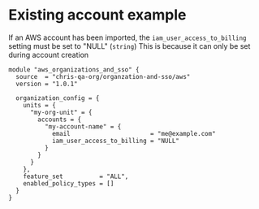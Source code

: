 # Existing account example

If an AWS account has been imported, the `iam_user_access_to_billing` setting must be set to "NULL" (`string`)
This is because it can only be set during account creation

```
module "aws_organizations_and_sso" {
  source  = "chris-qa-org/organzation-and-sso/aws"
  version = "1.0.1"

  organization_config = {
    units = {
      "my-org-unit" = {
        accounts = {
          "my-account-name" = {
            email                      = "me@example.com"
            iam_user_access_to_billing = "NULL"
          }
        }
      }
    },
    feature_set          = "ALL",
    enabled_policy_types = []
  }
}
```
